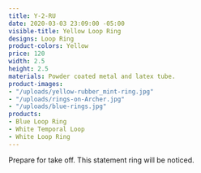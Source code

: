 ```yaml
---
title: Y-2-RU
date: 2020-03-03 23:09:00 -05:00
visible-title: Yellow Loop Ring
designs: Loop Ring
product-colors: Yellow
price: 120
width: 2.5
height: 2.5
materials: Powder coated metal and latex tube.
product-images:
- "/uploads/yellow-rubber_mint-ring.jpg"
- "/uploads/rings-on-Archer.jpg"
- "/uploads/blue-rings.jpg"
products:
- Blue Loop Ring
- White Temporal Loop
- White Loop Ring
---
```


Prepare for take off. This statement ring will be noticed.